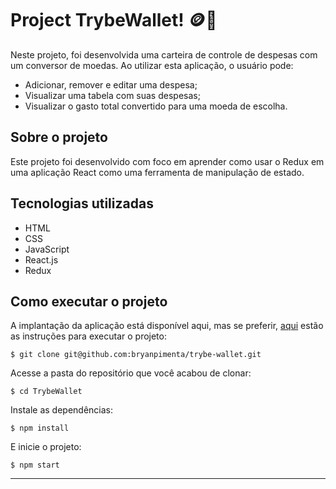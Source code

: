 # Project TrybeWallet! 🪙​💸​
Neste projeto, foi desenvolvida uma carteira de controle de despesas com um conversor de moedas. Ao utilizar esta aplicação, o usuário pode:

- Adicionar, remover e editar uma despesa;
- Visualizar uma tabela com suas despesas;
- Visualizar o gasto total convertido para uma moeda de escolha.

  

## Sobre o projeto

Este projeto foi desenvolvido com foco em aprender como usar o Redux em uma aplicação React como uma ferramenta de manipulação de estado.

## Tecnologias utilizadas
  * HTML
  * CSS
  * JavaScript
  * React.js
  * Redux



## Como executar o projeto

A implantação da aplicação está disponível aqui, mas se preferir, [aqui]() estão as instruções para executar o projeto:
```
$ git clone git@github.com:bryanpimenta/trybe-wallet.git
```
Acesse a pasta do repositório que você acabou de clonar:
```
$ cd TrybeWallet
```
Instale as dependências:
```
$ npm install
```
E inicie o projeto:
```
$ npm start
```

---
